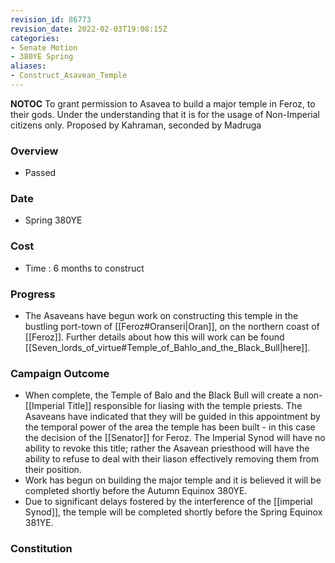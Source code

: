 ```yaml
---
revision_id: 86773
revision_date: 2022-02-03T19:08:15Z
categories:
- Senate Motion
- 380YE Spring
aliases:
- Construct_Asavean_Temple
---
```



__NOTOC__
To grant permission to Asavea to build a major temple in Feroz, to their gods. Under the understanding that it is for the usage of Non-Imperial citizens only.
Proposed by Kahraman, seconded by Madruga 

### Overview
* Passed

### Date
* Spring 380YE

### Cost
* Time : 6 months to construct

### Progress
* The Asaveans have begun work on constructing this temple in the bustling port-town of [[Feroz#Oranseri|Oran]], on the northern coast of [[Feroz]]. Further details about how this will work can be found [[Seven_lords_of_virtue#Temple_of_Bahlo_and_the_Black_Bull|here]].

### Campaign Outcome
* When complete, the Temple of Balo and the Black Bull will create a non-[[Imperial Title]] responsible for liasing with the temple priests. The Asaveans have indicated that they will be guided in this appointment by the temporal power of the area the temple has been built - in this case the decision of the [[Senator]] for Feroz. The Imperial Synod will have no ability to revoke this title; rather the Asavean priesthood will have the ability to refuse to deal with their liason effectively removing them from their position.
* Work has begun on building the major temple and it is believed it will be completed shortly before the Autumn Equinox 380YE.
* Due to significant delays fostered by the interference of the [[imperial Synod]], the temple will be completed shortly before the Spring Equinox 381YE.

### Constitution